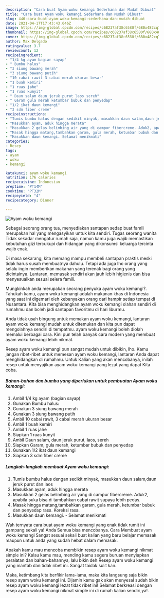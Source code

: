 ```yaml
---
description: "Cara buat Ayam woku kemangi Sederhana dan Mudah Dibuat"
title: "Cara buat Ayam woku kemangi Sederhana dan Mudah Dibuat"
slug: 446-cara-buat-ayam-woku-kemangi-sederhana-dan-mudah-dibuat
date: 2021-04-17T17:43:43.046Z
image: https://img-global.cpcdn.com/recipes/c68237af38c6580f/680x482cq70/ayam-woku-kemangi-foto-resep-utama.jpg
thumbnail: https://img-global.cpcdn.com/recipes/c68237af38c6580f/680x482cq70/ayam-woku-kemangi-foto-resep-utama.jpg
cover: https://img-global.cpcdn.com/recipes/c68237af38c6580f/680x482cq70/ayam-woku-kemangi-foto-resep-utama.jpg
author: Max Delgado
ratingvalue: 3.7
reviewcount: 12
recipeingredient:
- "1/4 kg ayam bagian sayap"
- " Bumbu halus"
- "3 siung bawang merah"
- "3 siung bawang putih"
- "10 cabai rawit 3 cabai merah ukuran besar"
- "1 buah kemiri"
- "1 ruas jahe"
- "1 ruas kunyit"
- " Daun salam daun jeruk purut laos sereh"
- " Garam gula merah ketumbar bubuk dan penyedap"
- "1/2 ikat daun kemangi"
- "3 sdm fiber creme"
recipeinstructions:
- "Tumis bumbu halus dengan sedikit minyak, masukkan daun salam,daun jeruk purut dan laos"
- "Masukkan ayam, aduk hingga merata"
- "Masukkan 2 gelas belimbing air yang di campur fibercreme. Aduk2, apabila suka bisa di tambahkan cabai rawit supaya lebih pedas."
- "Masak hingga matang,tambahkan garam, gula merah, ketumbar bubuk dan penyedap rasa. Koreksi rasa."
- "Masukkan daun kemangi. Selamat menikmati"
categories:
- Resep
tags:
- ayam
- woku
- kemangi

katakunci: ayam woku kemangi 
nutrition: 176 calories
recipecuisine: Indonesian
preptime: "PT14M"
cooktime: "PT32M"
recipeyield: "4"
recipecategory: Dinner

---
```



![Ayam woku kemangi](https://img-global.cpcdn.com/recipes/c68237af38c6580f/680x482cq70/ayam-woku-kemangi-foto-resep-utama.jpg)

Sebagai seorang orang tua, menyediakan santapan sedap buat famili merupakan hal yang mengasyikan untuk kita sendiri. Tugas seorang  wanita Tidak sekadar mengatur rumah saja, namun kamu juga wajib memastikan kebutuhan gizi tercukupi dan hidangan yang dikonsumsi keluarga tercinta wajib enak.

Di masa  sekarang, kita memang mampu membeli santapan praktis meski tidak harus susah membuatnya dahulu. Tetapi ada juga lho orang yang selalu ingin memberikan makanan yang terenak bagi orang yang dicintainya. Lantaran, memasak sendiri akan jauh lebih higienis dan bisa menyesuaikan sesuai selera famili. 



Mungkinkah anda merupakan seorang penyuka ayam woku kemangi?. Tahukah kamu, ayam woku kemangi adalah makanan khas di Indonesia yang saat ini digemari oleh kebanyakan orang dari hampir setiap tempat di Nusantara. Kita bisa menghidangkan ayam woku kemangi olahan sendiri di rumahmu dan boleh jadi santapan favoritmu di hari liburmu.

Anda tidak usah bingung untuk memakan ayam woku kemangi, lantaran ayam woku kemangi mudah untuk ditemukan dan kita pun dapat mengolahnya sendiri di tempatmu. ayam woku kemangi boleh diolah memalui berbagai cara. Kini pun telah banyak cara modern yang membuat ayam woku kemangi lebih nikmat.

Resep ayam woku kemangi pun sangat mudah untuk dibikin, lho. Kamu jangan ribet-ribet untuk memesan ayam woku kemangi, lantaran Anda dapat menghidangkan di rumahmu. Untuk Kalian yang akan mencobanya, inilah resep untuk menyajikan ayam woku kemangi yang lezat yang dapat Kita coba.

<!--inarticleads1-->

##### Bahan-bahan dan bumbu yang diperlukan untuk pembuatan Ayam woku kemangi:

1. Ambil 1/4 kg ayam (bagian sayap)
1. Gunakan  Bumbu halus:
1. Gunakan 3 siung bawang merah
1. Gunakan 3 siung bawang putih
1. Ambil 10 cabai rawit, 3 cabai merah ukuran besar
1. Ambil 1 buah kemiri
1. Ambil 1 ruas jahe
1. Siapkan 1 ruas kunyit
1. Ambil  Daun salam, daun jeruk purut, laos, sereh
1. Siapkan  Garam, gula merah, ketumbar bubuk dan penyedap
1. Gunakan 1/2 ikat daun kemangi
1. Siapkan 3 sdm fiber creme




<!--inarticleads2-->

##### Langkah-langkah membuat Ayam woku kemangi:

1. Tumis bumbu halus dengan sedikit minyak, masukkan daun salam,daun jeruk purut dan laos
1. Masukkan ayam, aduk hingga merata
1. Masukkan 2 gelas belimbing air yang di campur fibercreme. Aduk2, apabila suka bisa di tambahkan cabai rawit supaya lebih pedas.
1. Masak hingga matang,tambahkan garam, gula merah, ketumbar bubuk dan penyedap rasa. Koreksi rasa.
1. Masukkan daun kemangi. - Selamat menikmati




Wah ternyata cara buat ayam woku kemangi yang enak tidak rumit ini gampang sekali ya! Anda Semua bisa mencobanya. Cara Membuat ayam woku kemangi Sangat sesuai sekali buat kalian yang baru belajar memasak maupun untuk anda yang sudah hebat dalam memasak.

Apakah kamu mau mencoba membikin resep ayam woku kemangi nikmat simple ini? Kalau kamu mau, mending kamu segera buruan menyiapkan peralatan dan bahan-bahannya, lalu bikin deh Resep ayam woku kemangi yang mantab dan tidak ribet ini. Sangat taidak sulit kan. 

Maka, ketimbang kita berfikir lama-lama, maka kita langsung saja bikin resep ayam woku kemangi ini. Dijamin kamu gak akan menyesal sudah bikin resep ayam woku kemangi lezat tidak ribet ini! Selamat berkreasi dengan resep ayam woku kemangi nikmat simple ini di rumah kalian sendiri,ya!.

